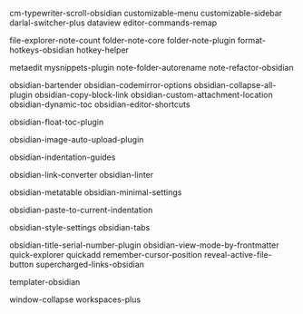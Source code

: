 



cm-typewriter-scroll-obsidian
customizable-menu
customizable-sidebar
darlal-switcher-plus
dataview
editor-commands-remap

file-explorer-note-count
folder-note-core
folder-note-plugin
format-hotkeys-obsidian
hotkey-helper


metaedit
mysnippets-plugin
note-folder-autorename
note-refactor-obsidian


obsidian-bartender
obsidian-codemirror-options
obsidian-collapse-all-plugin
obsidian-copy-block-link
obsidian-custom-attachment-location
obsidian-dynamic-toc
obsidian-editor-shortcuts


obsidian-float-toc-plugin



obsidian-image-auto-upload-plugin

obsidian-indentation-guides


obsidian-link-converter
obsidian-linter


obsidian-metatable
obsidian-minimal-settings

obsidian-paste-to-current-indentation


obsidian-style-settings
obsidian-tabs


obsidian-title-serial-number-plugin
obsidian-view-mode-by-frontmatter
quick-explorer
quickadd
remember-cursor-position
reveal-active-file-button
supercharged-links-obsidian


templater-obsidian

window-collapse
workspaces-plus
